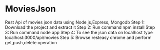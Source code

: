 # MoviesJson
Rest Api of movies json data using Node js,Express, Mongodb
Step 1: Download the project and extract it
Step 2: Run command npm install
Step 3: Run command node app
Step 4: To see the json data on localhost type localhost:3000/api/movies
Step 5: Browse resteasy chrome and perform get,push,delete operation
